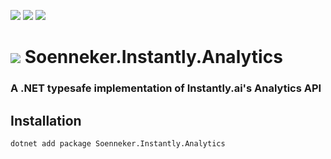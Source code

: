 [![](https://img.shields.io/nuget/v/soenneker.instantly.analytics.svg?style=for-the-badge)](https://www.nuget.org/packages/soenneker.instantly.analytics/)
[![](https://img.shields.io/github/actions/workflow/status/soenneker/soenneker.instantly.analytics/publish-package.yml?style=for-the-badge)](https://github.com/soenneker/soenneker.instantly.analytics/actions/workflows/publish-package.yml)
[![](https://img.shields.io/nuget/dt/soenneker.instantly.analytics.svg?style=for-the-badge)](https://www.nuget.org/packages/soenneker.instantly.analytics/)

# ![](https://user-images.githubusercontent.com/4441470/224455560-91ed3ee7-f510-4041-a8d2-3fc093025112.png) Soenneker.Instantly.Analytics
### A .NET typesafe implementation of Instantly.ai's Analytics API

## Installation

```
dotnet add package Soenneker.Instantly.Analytics
```
